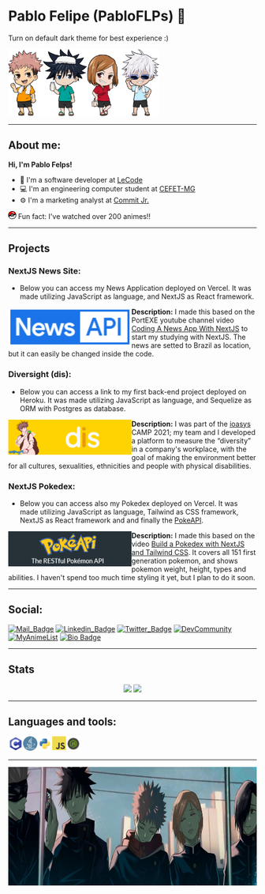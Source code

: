 # Pablo Felipe (PabloFLPs) 🦁
Turn on default dark theme for best experience :)

<p>
  <a href="https://jujutsu-kaisen.fandom.com/wiki/Jujutsu_Kaisen_Wiki">
    <img height="135" src="https://github.com/PabloFLPs/PabloFLPs/blob/main/images/jujutsu_homies.png"/>
  </a>
</p>

* * *

## About me:
**Hi, I'm Pablo Felps!**

- 🚀 I'm a software developer at [LeCode](https://github.com/LeCode)
- 💻 I'm an engineering computer student at [CEFET-MG](https://github.com/CEFET-MG)
- ⚙️ I'm a marketing analyst at [Commit Jr.](https://github.com/CommitJr)

<img height="16" src="https://github.com/PabloFLPs/Pixel-Arts/blob/master/My%20PixelArts%20(Piskel%20-%20Pixel%20Studio)/SecondPixelArt_Pokeball_Animation.gif"/> Fun fact: I've watched over 200 animes!!



* * *

## Projects

### NextJS News Site:

- Below you can access my News Application deployed on Vercel. It was made utilizing JavaScript as language, and NextJS as React framework.

<a href="https://next-js-news-app-gold.vercel.app/">
  <img align="left" width="250" src="https://github.com/PabloFLPs/PabloFLPs/blob/main/images/news_api.png"/>
</a>

**Description:** I made this based on the PortEXE youtube channel video [Coding A News App With NextJS](https://www.youtube.com/watch?v=xtItzwYG6oQ) to start my studying with NextJS. The news are setted to Brazil as location, but it can easily be changed inside the code.

### Diversight (dis):

- Below you can access a link to my first back-end project deployed on Heroku. It was made utilizing JavaScript as language, and Sequelize as ORM with Postgres as database.

<a href="https://heroku-diversight.herokuapp.com">
  <img align="left" width="250" src="https://github.com/PabloFLPs/ioasys-CAMP-2021-diversight/blob/master/logo/diversight_megumin.png"/>
</a>

**Description:** I was part of the [ioasys](https://ioasys.com.br/) CAMP 2021; my team and I developed a platform to measure the “diversity” in a company's workplace, with the goal of making the environment better for all cultures, sexualities, ethnicities and people with physical disabilities.

### NextJS Pokedex:

- Below you can access also my Pokedex deployed on Vercel. It was made utilizing JavaScript as language, Tailwind as CSS framework, NextJS as React framework and and finally the [PokeAPI](https://pokeapi.co/).

<a href="http://next-js-poke-api-and-tailwind.vercel.app/">
  <img align="left" width="250" src="https://github.com/PabloFLPs/PabloFLPs/blob/main/images/pokeapi.png"/>
</a>

**Description:** I made this based on the video [Build a Pokedex with NextJS and Tailwind CSS](https://www.youtube.com/watch?v=LMRAEUPkFXI). It covers all 151 first generation pokemon, and shows pokemon weight, height, types and abilities. I haven't spend too much time styling it yet, but I plan to do it soon.

* * *

## Social:
[![Mail_Badge](https://img.shields.io/badge/mail-%20-orange)](mailto:pablofelipe1999@hotmail.com)
[![Linkedin_Badge](https://img.shields.io/badge/linkedin-%20-orange)](https://www.linkedin.com/in/pablo-felipe-lnkdn/)
[![Twitter_Badge](https://img.shields.io/badge/twitter-%20-orange)](https://twitter.com/pablo_felps)
[![DevCommunity](https://img.shields.io/badge/dev.to-%20-orange)](https://dev.to/pablofelps)
[![MyAnimeList](https://img.shields.io/badge/MAL-%20-orange)](https://www.myanimelist.net/profile/PabloFelps)
[![Bio Badge](https://img.shields.io/static/v1?label=hobbies&message=https://www.github.com/PabloFLPs/hobbies="Code%Gaming%Animes%Doramas"&color=orange)](https://www.github.com/PabloFLPs/)

* * *

## Stats
<p align="center">
  <img height="160px" src="https://github-readme-stats.vercel.app/api/top-langs/?username=PabloFLPs&layout=compact&hide=c&theme=dark&hide_border=true"/>
  <img width="405px" src="https://github-readme-streak-stats.herokuapp.com/?user=PabloFLPs&theme=dark&hide_border=true"/>
</p>

* * *

## Languages and tools:
<a href="https://devdocs.io/c/">
  <img align="left" width="30" src="https://github.com/PabloFLPs/PabloFLPs/blob/main/images/c.png">
</a>
<a href="https://docs.oracle.com/javase/tutorial/java/index.html">
  <img align="left" width="29" src="https://github.com/PabloFLPs/PabloFLPs/blob/main/images/java.png">
</a>
<a href="https://docs.python.org/3/">
  <img align="left" width="30" src="https://github.com/PabloFLPs/PabloFLPs/blob/main/images/python.png">
</a>
<a href="https://developer.mozilla.org/pt-BR/docs/Web/JavaScript">
  <img align="left" width="28" src="https://github.com/PabloFLPs/PabloFLPs/blob/main/images/javascript.png">
</a>
<a href="https://nodejs.org/pt-br/docs/">
  <img width="30" src="https://github.com/PabloFLPs/PabloFLPs/blob/main/images/node.png">
</a>

* * *

<p align="center">
  <a ref="https://jujutsu-kaisen.fandom.com/wiki/Jujutsu_Kaisen_Wiki">
    <img height="240" src="https://github.com/PabloFLPs/PabloFLPs/blob/main/images/jujutsu-kaisen.jpg"/>
  </a>
</p>
